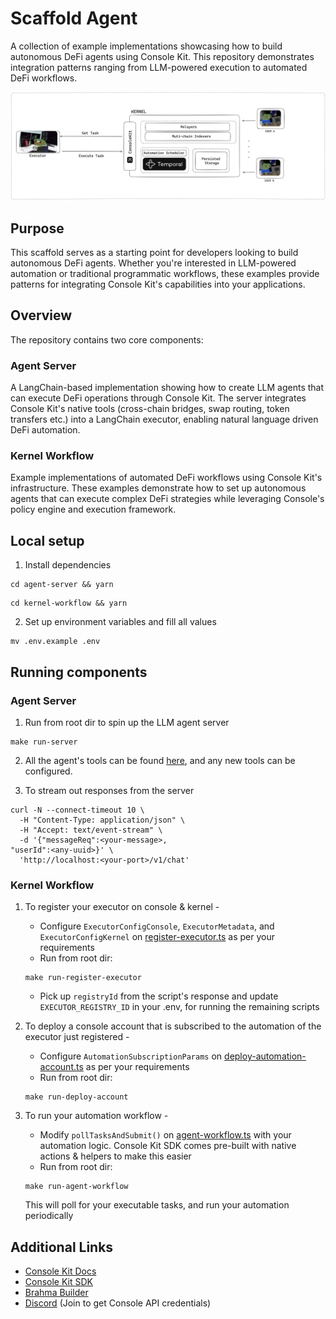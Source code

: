 # Scaffold Agent

A collection of example implementations showcasing how to build autonomous DeFi agents using Console Kit. This repository demonstrates integration patterns ranging from LLM-powered execution to automated DeFi workflows.

![kernel-setup](./images/image.png)

## Purpose

This scaffold serves as a starting point for developers looking to build autonomous DeFi agents. Whether you're interested in LLM-powered automation or traditional programmatic workflows, these examples provide patterns for integrating Console Kit's capabilities into your applications.

## Overview

The repository contains two core components:

### Agent Server

A LangChain-based implementation showing how to create LLM agents that can execute DeFi operations through Console Kit. The server integrates Console Kit's native tools (cross-chain bridges, swap routing, token transfers etc.) into a LangChain executor, enabling natural language driven DeFi automation.

### Kernel Workflow

Example implementations of automated DeFi workflows using Console Kit's infrastructure. These examples demonstrate how to set up autonomous agents that can execute complex DeFi strategies while leveraging Console's policy engine and execution framework.

## Local setup

1. Install dependencies

```
cd agent-server && yarn
```

```
cd kernel-workflow && yarn
```

2. Set up environment variables and fill all values

```
mv .env.example .env
```

## Running components

### Agent Server

1. Run from root dir to spin up the LLM agent server

```
make run-server
```

2. All the agent's tools can be found [here](agent-server/src/tools), and any new tools can be configured.

3. To stream out responses from the server

```
curl -N --connect-timeout 10 \
  -H "Content-Type: application/json" \
  -H "Accept: text/event-stream" \
  -d '{"messageReq":<your-message>,
"userId":<any-uuid>}' \
  'http://localhost:<your-port>/v1/chat'
```

### Kernel Workflow

1. To register your executor on console & kernel -

   - Configure `ExecutorConfigConsole`, `ExecutorMetadata`, and `ExecutorConfigKernel` on [register-executor.ts](./kernel-workflow/src/register-executor.ts) as per your requirements
   - Run from root dir:

   ```
   make run-register-executor
   ```

   - Pick up `registryId` from the script's response and update `EXECUTOR_REGISTRY_ID` in your .env, for running the remaining scripts

2. To deploy a console account that is subscribed to the automation of the executor just registered -
   - Configure `AutomationSubscriptionParams` on [deploy-automation-account.ts](kernel-workflow/src/deploy-automation-account.ts) as per your requirements
   - Run from root dir:
   ```
   make run-deploy-account
   ```
3. To run your automation workflow -
   - Modify `pollTasksAndSubmit()` on [agent-workflow.ts](kernel-workflow/src/agent-workflow.ts) with your automation logic. Console Kit SDK comes pre-built with native actions & helpers to make this easier
   - Run from root dir:
   ```
   make run-agent-workflow
   ```
   This will poll for your executable tasks, and run your automation periodically

## Additional Links

- [Console Kit Docs](https://github.com/Brahma-fi/console-kit/blob/ft-docs/docs/introduction.md)
- [Console Kit SDK](https://www.npmjs.com/package/brahma-console-kit)
- [Brahma Builder](https://github.com/Brahma-fi/brahma-builder)
- [Discord](https://discord.com/invite/khXHEnvS6N) (Join to get Console API credentials)

